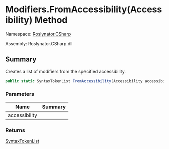 # Modifiers\.FromAccessibility\(Accessibility\) Method

Namespace: [Roslynator.CSharp](../../README.md)

Assembly: Roslynator\.CSharp\.dll

## Summary

Creates a list of modifiers from the specified accessibility\.

```csharp
public static SyntaxTokenList FromAccessibility(Accessibility accessibility)
```

### Parameters

| Name | Summary |
| ---- | ------- |
| accessibility | |

### Returns

[SyntaxTokenList](https://docs.microsoft.com/en-us/dotnet/api/microsoft.codeanalysis.syntaxtokenlist)


